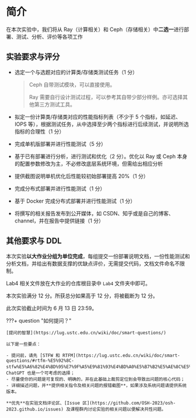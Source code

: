 # 简介

在本次实验中，我们将从 Ray（计算相关）和 Ceph（存储相关）中**二选一**进行部署、测试、分析、评价等各项工作

## 实验要求与评分

- 选定一个与选题对应的计算类/存储类测试任务（1 分）

  > Ceph 自带测试模块，可以直接使用。
  >
  > Ray 需要自行设计测试过程，可以参考其自带少部分样例。亦可选择其他第三方测试工具。

- 拟定一份计算类/存储类对应的性能指标列表（不少于 5 个指标，如延迟、IOPS 等），根据测试任务，从中选择至少两个指标进行后续测试，并说明所选指标的合理性（1 分）

- 完成单机版部署并进行性能测试（5 分）

- 基于已有部署进行分析，进行测试和优化（2 分）。优化以 Ray 或 Ceph 本身的配置参数修改为主，不必修改底层系统环境，但需给出相应分析

- 提供截图说明单机优化后性能较初始部署提高 20%（1 分）

- 完成分布式部署并进行性能测试（1 分）

- 基于 Docker 完成分布式部署并进行性能测试（1 分）

- 将撰写的相关报告发布到公开媒体，如 CSDN、知乎或是自己的博客、channel，并在报告中提供链接（1 分）

## 其他要求与 DDL

本次实验**以大作业分组为单位完成**，每组提交一份部署说明文档，一份性能测试和分析文档，并给出有数据支撑的优缺点评价，无需提交代码，文档文件命名不限制。

Lab4 相关文件放在大作业的仓库根目录中 `Lab4` 文件夹中即可。

本次实验满分 12 分。所获总分如果高于 12 分，将被截断为 12 分。

此次实验截止时间为 6 月 13 日 23:59。

???+ question "如何提问？"

    [提问的智慧](https://lug.ustc.edu.cn/wiki/doc/smart-questions/)
    
    以下是一些要点：
    
    - 提问前，请先 [STFW 和 RTFM](https://lug.ustc.edu.cn/wiki/doc/smart-questions/#rtfm-%E5%92%8C-stfw%E5%A6%82%E4%BD%95%E7%9F%A5%E9%81%93%E4%BD%A0%E5%B7%B2%E5%AE%8C%E5%85%A8%E6%90%9E%E7%A0%B8%E4%BA%86)，ChatGPT 也是一个可考虑的选择；
    - 尽量使你的问题是可复现的、明确的，并在此基础上裁剪定位到会导致出问题的核心代码；
    - 详细描述问题，并**提供相关指令及相关问题的报错截图**，如果涉及系统问题请提供系统版本。
    
    **优先**在实验文档评论区、[Issue 区](https://github.com/OSH-2023/osh-2023.github.io/issues) 及课程群内讨论实验的相关问题以便解决共性问题。